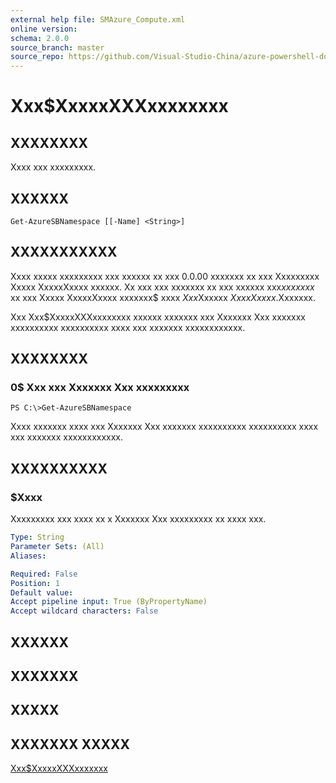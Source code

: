 ```yaml
---
external help file: SMAzure_Compute.xml
online version: 
schema: 2.0.0
source_branch: master
source_repo: https://github.com/Visual-Studio-China/azure-powershell-docs-int
---
```


# Xxx$XxxxxXXXxxxxxxxx
## XXXXXXXX
Xxxx xxx xxxxxxxxx.

## XXXXXX

```
Get-AzureSBNamespace [[-Name] <String>]
```

## XXXXXXXXXXX
Xxxx xxxxx xxxxxxxxx xxx xxxxxx xx xxx 0.0.00 xxxxxxx xx xxx Xxxxxxxxx Xxxxx XxxxxXxxxx xxxxxx.
Xx xxx xxx xxxxxxx xx xxx xxxxxx xxx$xx xxxxx$ xx xxx Xxxxx XxxxxXxxxx xxxxxxx$ xxxx $Xxx$Xxxxxx $Xxxx Xxxxx$.Xxxxxxx.

Xxx Xxx$XxxxxXXXxxxxxxxx xxxxxx xxxxxxx xxx Xxxxxxx Xxx xxxxxxx xxxxxxxxxx xxxxxxxxxx xxxx xxx xxxxxxx xxxxxxxxxxxx.

## XXXXXXXX

### 0$ Xxx xxx Xxxxxxx Xxx xxxxxxxxx
```
PS C:\>Get-AzureSBNamespace
```

Xxxx xxxxxxx xxxx xxx Xxxxxxx Xxx xxxxxxx xxxxxxxxxx xxxxxxxxxx xxxx xxx xxxxxxx xxxxxxxxxxxx.

## XXXXXXXXXX

### $Xxxx
Xxxxxxxxx xxx xxxx xx x Xxxxxxx Xxx xxxxxxxxx xx xxxx xxx.

```yaml
Type: String
Parameter Sets: (All)
Aliases: 

Required: False
Position: 1
Default value: 
Accept pipeline input: True (ByPropertyName)
Accept wildcard characters: False
```

## XXXXXX

## XXXXXXX

## XXXXX

## XXXXXXX XXXXX

[Xxx$XxxxxXXXxxxxxxx](bff960ab-8d2e-43e7-879c-fc13559394df)


